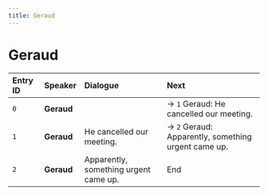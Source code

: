 ```yaml
---
title: Geraud
---
```


# Geraud


| Entry ID | Speaker | Dialogue | Next |
| :------- | :------ | :------- | :------------ |
| `0` | **Geraud** |  | → `1` Geraud: He cancelled our meeting\. |
| `1` | **Geraud** | He cancelled our meeting\. | → `2` Geraud: Apparently, something urgent came up\. |
| `2` | **Geraud** | Apparently, something urgent came up\. | End |
